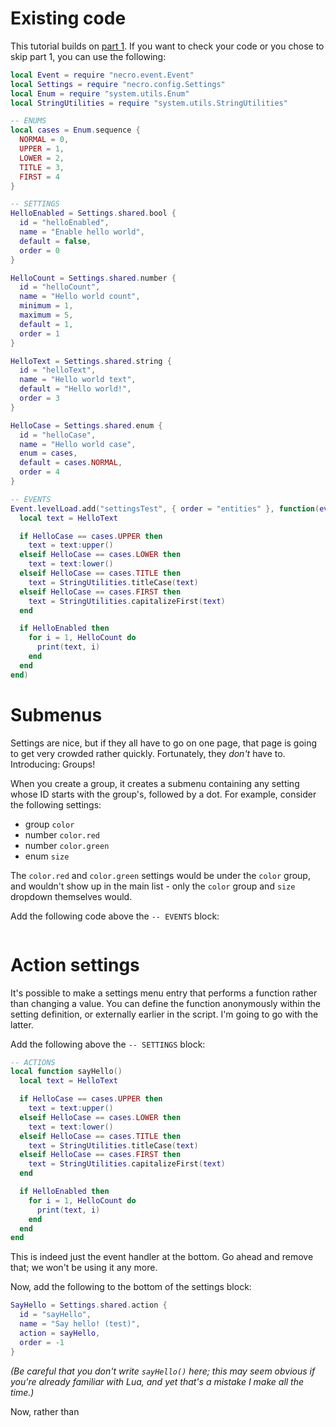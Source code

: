 # Existing code
This tutorial builds on [part 1](./GettingStarted-1.md). If you want to check your code or you chose to skip part 1, you can use the following:

```lua
local Event = require "necro.event.Event"
local Settings = require "necro.config.Settings"
local Enum = require "system.utils.Enum"
local StringUtilities = require "system.utils.StringUtilities"

-- ENUMS
local cases = Enum.sequence {
  NORMAL = 0,
  UPPER = 1,
  LOWER = 2,
  TITLE = 3,
  FIRST = 4
}

-- SETTINGS
HelloEnabled = Settings.shared.bool {
  id = "helloEnabled",
  name = "Enable hello world",
  default = false,
  order = 0
}

HelloCount = Settings.shared.number {
  id = "helloCount",
  name = "Hello world count",
  minimum = 1,
  maximum = 5,
  default = 1,
  order = 1
}

HelloText = Settings.shared.string {
  id = "helloText",
  name = "Hello world text",
  default = "Hello world!",
  order = 3
}

HelloCase = Settings.shared.enum {
  id = "helloCase",
  name = "Hello world case",
  enum = cases,
  default = cases.NORMAL,
  order = 4
}

-- EVENTS
Event.levelLoad.add("settingsTest", { order = "entities" }, function(ev)
  local text = HelloText

  if HelloCase == cases.UPPER then
    text = text:upper()
  elseif HelloCase == cases.LOWER then
    text = text:lower()
  elseif HelloCase == cases.TITLE then
    text = StringUtilities.titleCase(text)
  elseif HelloCase == cases.FIRST then
    text = StringUtilities.capitalizeFirst(text)
  end

  if HelloEnabled then
    for i = 1, HelloCount do
      print(text, i)
    end
  end
end)
```

# Submenus
Settings are nice, but if they all have to go on one page, that page is going to get very crowded rather quickly. Fortunately, they *don't* have to. Introducing: Groups!

When you create a group, it creates a submenu containing any setting whose ID starts with the group's, followed by a dot. For example, consider the following settings:

* group `color`
* number `color.red`
* number `color.green`
* enum `size`

The `color.red` and `color.green` settings would be under the `color` group, and wouldn't show up in the main list - only the `color` group and `size` dropdown themselves would.

Add the following code above the `-- EVENTS` block:

```lua

```

# Action settings
It's possible to make a settings menu entry that performs a function rather than changing a value. You can define the function anonymously within the setting definition, or externally earlier in the script. I'm going to go with the latter.

Add the following above the `-- SETTINGS` block:

```lua
-- ACTIONS
local function sayHello()
  local text = HelloText

  if HelloCase == cases.UPPER then
    text = text:upper()
  elseif HelloCase == cases.LOWER then
    text = text:lower()
  elseif HelloCase == cases.TITLE then
    text = StringUtilities.titleCase(text)
  elseif HelloCase == cases.FIRST then
    text = StringUtilities.capitalizeFirst(text)
  end

  if HelloEnabled then
    for i = 1, HelloCount do
      print(text, i)
    end
  end
end
```

This is indeed just the event handler at the bottom. Go ahead and remove that; we won't be using it any more.

Now, add the following to the bottom of the settings block:

```lua
SayHello = Settings.shared.action {
  id = "sayHello",
  name = "Say hello! (test)",
  action = sayHello,
  order = -1
}
```

*(Be careful that you don't write `sayHello()` here; this may seem obvious if you're already familiar with Lua, and yet that's a mistake I make all the time.)*

Now, rather than 